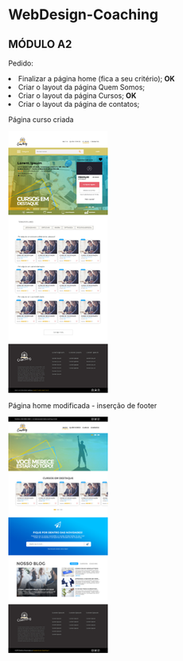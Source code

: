 # WebDesign-Coaching

## MÓDULO A2

<p>Pedido:</p>
<o>
  <li>Finalizar a página home (fica a seu critério); <b>OK</b></li>
  <li>Criar o layout da página Quem Somos;</li>
  <li>Criar o layout da página Cursos; <b>OK</b></li>
  <li>Criar o layout da página de contatos;</li>
</o>

<p>Página curso criada</p>
<img src="https://github.com/EuFreela/WebDesign-Coaching/blob/master/desenvolvimento/course-mockup.jpg" width="200" heigth="200">
<br>
<p>Página home modificada - inserção de footer</p>
<img src="https://github.com/EuFreela/WebDesign-Coaching/blob/master/desenvolvimento/home-mockup.jpg" width="200" heigth="200">
